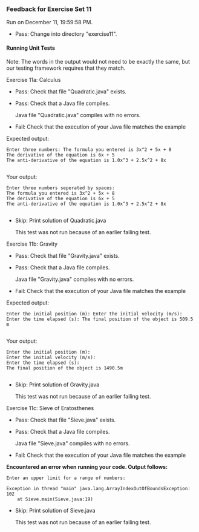 ### Feedback for Exercise Set 11

Run on December 11, 19:59:58 PM.

+ Pass: Change into directory "exercise11".

#### Running Unit Tests

Note:  The words in the output would not need to be exactly the same, but our testing framework requires that they match.

Exercise 11a: Calculus

+ Pass: Check that file "Quadratic.java" exists.

+ Pass: Check that a Java file compiles.

    Java file "Quadratic.java" compiles with no errors.



+ Fail: Check that the execution of your Java file matches the example

Expected output: 

```
Enter three numbers: The formula you entered is 3x^2 + 5x + 8
The derivative of the equation is 6x + 5
The anti-derivative of the equation is 1.0x^3 + 2.5x^2 + 8x


```

Your output: 

```
Enter three numbers seperated by spaces: 
The formula you entered is 3x^2 + 5x + 8
The derivative of the equation is 6x + 5
The anti-derivative of the equation is 1.0x^3 + 2.5x^2 + 8x


```



+ Skip: Print solution of Quadratic.java

  This test was not run because of an earlier failing test.

Exercise 11b: Gravity

+ Pass: Check that file "Gravity.java" exists.

+ Pass: Check that a Java file compiles.

    Java file "Gravity.java" compiles with no errors.



+ Fail: Check that the execution of your Java file matches the example

Expected output: 

```
Enter the initial position (m): Enter the initial velocity (m/s): Enter the time elapsed (s): The final position of the object is 509.5 m


```

Your output: 

```
Enter the initial position (m): 
Enter the initial velocity (m/s): 
Enter the time elapsed (s): 
The final position of the object is 1490.5m


```



+ Skip: Print solution of Gravity.java

  This test was not run because of an earlier failing test.

Exercise 11c: Sieve of Eratosthenes

+ Pass: Check that file "Sieve.java" exists.

+ Pass: Check that a Java file compiles.

    Java file "Sieve.java" compiles with no errors.



+ Fail: Check that the execution of your Java file matches the example

**Encountered an error when running your code. Output follows:**

```
Enter an upper limit for a range of numbers: 

Exception in thread "main" java.lang.ArrayIndexOutOfBoundsException: 102
	at Sieve.main(Sieve.java:19)

```


+ Skip: Print solution of Sieve.java

  This test was not run because of an earlier failing test.

